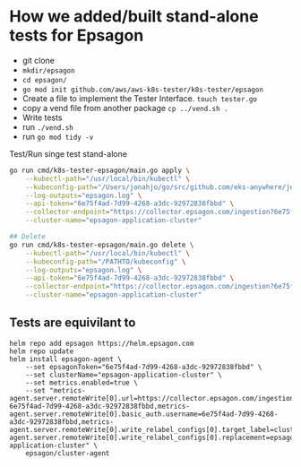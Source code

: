 
# How we added/built stand-alone tests for Epsagon

- git clone 
- `mkdir/epsagon`
- `cd epsagon/`
- `go mod init github.com/aws/aws-k8s-tester/k8s-tester/epsagon`
- Create a file to implement the Tester Interface.   `touch tester.go`
- copy a vend file from another package    `cp ../vend.sh .`
- Write tests
- run  `./vend.sh`
- run  `go mod tidy -v`



Test/Run singe test stand-alone
```bash
go run cmd/k8s-tester-epsagon/main.go apply \
    --kubectl-path="/usr/local/bin/kubectl" \
    --kubeconfig-path="/Users/jonahjo/go/src/github.com/eks-anywhere/jonahjo2.kubeconfig" \
    --log-outputs="epsagon.log" \
    --api-token="6e75f4ad-7d99-4268-a3dc-92972838fbbd" \
    --collector-endpoint="https://collector.epsagon.com/ingestion?6e75f4ad-7d99-4268-a3dc-92972838fbbd,metrics-agent.server.remoteWrite[0].basic_auth.username=6e75f4ad-7d99-4268-a3dc-92972838fbbd,metrics-agent.server.remoteWrite[0].write_relabel_configs[0].target_label=cluster_name,metrics-agent.server.remoteWrite[0].write_relabel_configs[0].replacement=epsagon-application-cluster" \
    --cluster-name="epsagon-application-cluster" 

## Delete
go run cmd/k8s-tester-epsagon/main.go delete \
    --kubectl-path="/usr/local/bin/kubectl" \
    --kubeconfig-path="/PATHTO/kubeconfig" \
    --log-outputs="epsagon.log" \
    --api-token="6e75f4ad-7d99-4268-a3dc-92972838fbbd" \
    --collector-endpoint="https://collector.epsagon.com/ingestion?6e75f4ad-7d99-4268-a3dc-92972838fbbd,metrics-agent.server.remoteWrite[0].basic_auth.username=6e75f4ad-7d99-4268-a3dc-92972838fbbd,metrics-agent.server.remoteWrite[0].write_relabel_configs[0].target_label=cluster_name,metrics-agent.server.remoteWrite[0].write_relabel_configs[0].replacement=epsagon-application-cluster" \
    --cluster-name="epsagon-application-cluster" 
```


## Tests are equivilant to
```
helm repo add epsagon https://helm.epsagon.com
helm repo update
helm install epsagon-agent \
    --set epsagonToken="6e75f4ad-7d99-4268-a3dc-92972838fbbd" \
    --set clusterName="epsagon-application-cluster" \
    --set metrics.enabled=true \
    --set "metrics-agent.server.remoteWrite[0].url=https://collector.epsagon.com/ingestion?6e75f4ad-7d99-4268-a3dc-92972838fbbd,metrics-agent.server.remoteWrite[0].basic_auth.username=6e75f4ad-7d99-4268-a3dc-92972838fbbd,metrics-agent.server.remoteWrite[0].write_relabel_configs[0].target_label=cluster_name,metrics-agent.server.remoteWrite[0].write_relabel_configs[0].replacement=epsagon-application-cluster" \
    epsagon/cluster-agent
    
```